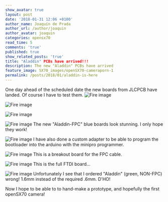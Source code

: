 ```yaml
---
show_avatar: true
layout: post
date: '2018-01-31 12:06 +0100'
author_name: Joaquín de Prada
author_url: /author/joaquin
author_avatar: joaquin
categories: opensx70
read_time: 5
comments: 'true'
published: true
show_related_posts: 'true'
title: "Aladdin" PCBs have arrived!!!
description: The new "Aladdin" PCBs have arrived
feature_image: SX70_images/openSX70-cameraporn-1
permalink: /posts/2018/01/aladdin-is-here
---
```

One day ahead of the scheduled date the new boards from JLCPCB have landed.
Of course I have to test them. 
![Fire image]({{site.url}}/{{site.baseurl}}img/2018/01/the-boards-are-here-01.jpg)

![Fire image]({{site.url}}/{{site.baseurl}}img/2018/01/the-boards-are-here-02.jpg)

![Fire image]({{site.url}}/{{site.baseurl}}img/2018/01/the-boards-are-here-03.jpg)

![Fire image]({{site.url}}/{{site.baseurl}}img/2018/01/the-boards-are-here-04.jpg)
The new "Aladdin-FPC" blue boards look stunning. I only hope they work!

![Fire image]({{site.url}}/{{site.baseurl}}img/2018/01/the-boards-are-here-05.jpg)
I have also done a custom adapter to be able to program the bootloader into the arduino with the minipro programmer.

![Fire image]({{site.url}}/{{site.baseurl}}img/2018/01/the-boards-are-here-06.jpg)
This is a breakout board for the FPC cable.

![Fire image]({{site.url}}/{{site.baseurl}}img/2018/01/the-boards-are-here-07.jpg)
This is the full FTDI board...

![Fire image]({{site.url}}/{{site.baseurl}}img/2018/01/the-boards-are-here-08.jpg)
Unfortunately I see that I ordered "Aladdin" (green, NON-FPC) wrong! 1.6mm instead of the required .6mm. D'HO!

Now I hope to be able to to hand-make a prototype, and hopefully the first openSX70 camera! 
